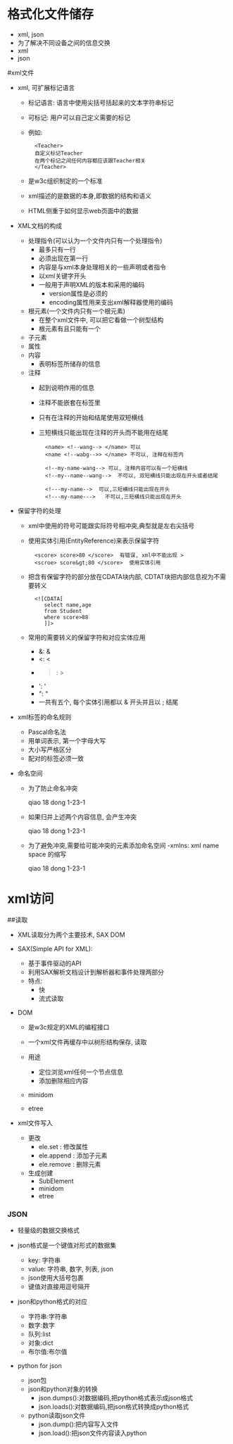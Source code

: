 # 格式化文件储存
- xml, json
- 为了解决不同设备之间的信息交换
- xml
- json

#xml文件
- xml,  可扩展标记语言
    - 标记语言: 语言中使用尖括号括起来的文本字符串标记
    - 可标记: 用户可以自己定义需要的标记
    - 例如:
            
            <Teacher>
            自定义标记Teacher
            在两个标记之间任何内容都应该跟Teacher相关
            </Teacher>
    - 是w3c组织制定的一个标准
    - xml描述的是数据的本身,即数据的结构和语义
    - HTML侧重于如何显示web页面中的数据
- XML文档的构成
    - 处理指令(可以认为一个文件内只有一个处理指令)
        - 最多只有一行
        - 必须出现在第一行
        - 内容是与xml本身处理相关的一些声明或者指令
        - 以xml关键字开头
        - 一般用于声明XML的版本和采用的编码
            - version属性是必须的
            - encoding属性用来支出xml解释器使用的编码
    - 根元素(一个文件内只有一个根元素)
        - 在整个xml文件中, 可以把它看做一个树型结构
        - 根元素有且只能有一个
    - 子元素
    - 属性
    - 内容
        - 表明标签所储存的信息
    - 注释
        - 起到说明作用的信息
        - 注释不能嵌套在标签里
        - 只有在注释的开始和结尾使用双短横线
        - 三短横线只能出现在注释的开头而不能用在结尾
                
                <name> <!--wang--> </name> 可以
                <name <!--wabg-->> </name> 不可以, 注释在标签内
                
                <!--my-name-wang--> 可以, 注释内容可以有一个短横线
                <!--my--name--wang-->  不可以, 双短横线只能出现在开头或者结尾
                
                <!---my-name-->  可以,三短横线只能出现在开头
                <!---my-name--->   不可以,三短横线只能出现在开头

- 保留字符的处理                
    - xml中使用的符号可能跟实际符号相冲突,典型就是左右尖括号
    - 使用实体引用(EntityReference)来表示保留字符
            
            <score> score>80 </score>  有错误, xml中不能出现 >
            <scroe> score&gt;80 </score>  使用实体引用
    - 把含有保留字符的部分放在CDATA块内部, CDTAT块把内部信息视为不需要转义
            
            <![CDATA[
               select name,age
               from Student
               where score>88
               ]]> 
               
    - 常用的需要转义的保留字符和对应实体应用
         
        - &: &amp;
        - <: &lt;
        - >: &gt;
        - ': &apos;
        - ": &quot;
        - 一共有五个, 每个实体引用都以 & 开头并且以 ; 结尾 
        
- xml标签的命名规则
    - Pascal命名法
    - 用单词表示, 第一个字母大写
    - 大小写严格区分
    - 配对的标签必须一致
    
- 命名空间
    - 为了防止命名冲突
        
        <Student>
            <name>qiao</name>
            <age>18 </age>
        </Student>
        <Room> 
            <name>dong</name>
            <location>1-23-1</location>
        </Room>
        
    - 如果归并上述两个内容信息, 会产生冲突
          
         <School>
                <name>qiao</name>
                <age>18</age>
            <naem>dong</name>
            <location>1-23-1</location>
         </School>
    - 为了避免冲突,需要给可能冲突的元素添加命名空间
    -xmlns: xml name space 的缩写
    
         <School xmlns:student="http://my_student" xmlns="http://my_room">
                <student:name>qiao</student:name>
                <age>18</age>
            <room:naem>dong</room:name>
            <location>1-23-1</location>
         </School>
         
# xml访问

##读取
- XML读取分为两个主要技术, SAX     DOM
- SAX(Simple API for XML):
    - 基于事件驱动的API
    - 利用SAX解析文档设计到解析器和事件处理两部分
    - 特点:
        - 快
        - 流式读取
- DOM
    - 是w3c规定的XML的编程接口
    - 一个xml文件再缓存中以树形结构保存, 读取
    - 用途
        - 定位浏览xml任何一个节点信息
        - 添加删除相应内容
    - minidom
    
    - etree
    
- xml文件写入
    - 更改
        - ele.set : 修改属性
        - ele.append : 添加子元素
        - ele.remove : 删除元素
    - 生成创建
        - SubElement
        - minidom
        - etree
        
        
        
        
### JSON
- 轻量级的数据交换格式
- json格式是一个键值对形式的数据集
    - key: 字符串
    - value: 字符串, 数字, 列表, json
    - json使用大括号包裹
    - 键值对直接用逗号隔开
    
    
- json和python格式的对应
    - 字符串:字符串
    - 数字:数字
    - 队列:list
    - 对象:dict
    - 布尔值:布尔值
- python for json
    - json包
    - json和python对象的转换
        - json.dumps():对数据编码,把python格式表示成json格式
        - json.loads():对数据编码,把json格式转换成python格式
    - python读取json文件
        - json.dump():把内容写入文件
        - json.load():把json文件内容读入python   